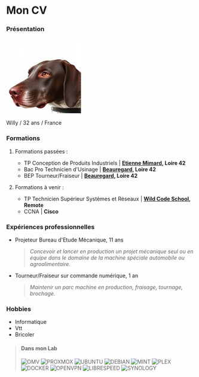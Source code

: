 # Mon CV

### Présentation

![photo](https://raw.githubusercontent.com/JulesVerne42/WildCodeSchool/main/Dog.png)

Willy / 32 ans / France


### Formations
1. Formations passées :
   - TP Conception de Produits Industriels | **[Etienne Mimard](https://etienne-mimard.ent.auvergnerhonealpes.fr/), Loire 42**
   - Bac Pro Technicien d'Usinage | **[Beauregard](https://beauregard.ent.auvergnerhonealpes.fr/), Loire 42**
   - BEP Tourneur/Fraiseur | **[Beauregard](https://beauregard.ent.auvergnerhonealpes.fr/), Loire 42**

2. Formations à venir :
   - TP Technicien Supérieur Systèmes et Réseaux | **[Wild Code School](https://www.wildcodeschool.com), Remote**
   - CCNA | **Cisco**


### Expériences professionnelles
- Projeteur Bureau d'Etude Mécanique, 11 ans
  >*Concevoir et lancer en production un projet mécanique seul ou en équipe dans le domaine de la machine spéciale automobile ou agroalimentaire.*
- Tourneur/Fraiseur sur commande numérique, 1 an
  >*Maintenir un parc machine en production, fraisage, tournage, brochage.*


### Hobbies
- Informatique
- Vtt
- Bricoler

>#### Dans mon Lab
><img src="https://simpleicons.org/icons/openmediavault.svg" alt="OMV" width="60" height="60">
><img src="https://simpleicons.org/icons/proxmox.svg" alt="PROXMOX" width="60" height="60">
><img src="https://simpleicons.org/icons/ubuntu.svg" alt="UBUNTU" width="60" height="60">
><img src="https://simpleicons.org/icons/debian.svg" alt="DEBIAN" width="60" height="60">
><img src="https://simpleicons.org/icons/linuxmint.svg" alt="MINT" width="60" height="60">
><img src="https://simpleicons.org/icons/plex.svg" alt="PLEX" width="60" height="60">
><img src="https://simpleicons.org/icons/docker.svg" alt="DOCKER" width="60" height="60">
><img src="https://simpleicons.org/icons/openvpn.svg" alt="OPENVPN" width="60" height="60">
><img src="https://simpleicons.org/icons/speedtest.svg" alt="LIBRESPEED" width="60" height="60">
><img src="https://simpleicons.org/icons/synology.svg" alt="SYNOLOGY" width="60" height="60">
